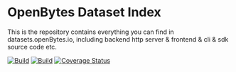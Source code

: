 # OpenBytes Dataset Index
This is the repository contains everything you can find in datasets.openBytes.io, including backend http server &amp; frontend &amp; cli &amp; sdk source code etc.


[![Build](https://github.com/Project-OpenBytes/odi/actions/workflows/java_ci.yml/badge.svg)](https://github.com/Project-OpenBytes/odi/actions/workflows/java_ci.yml)
[![Build](https://github.com/Project-OpenBytes/odi/actions/workflows/python_sdk_ci.yml/badge.svg)](https://github.com/Project-OpenBytes/odi/actions/workflows/python_sdk_ci.yml)
[![Coverage Status](https://coveralls.io/repos/github/Project-OpenBytes/odi/badge.svg)](https://coveralls.io/github/Project-OpenBytes/odi)